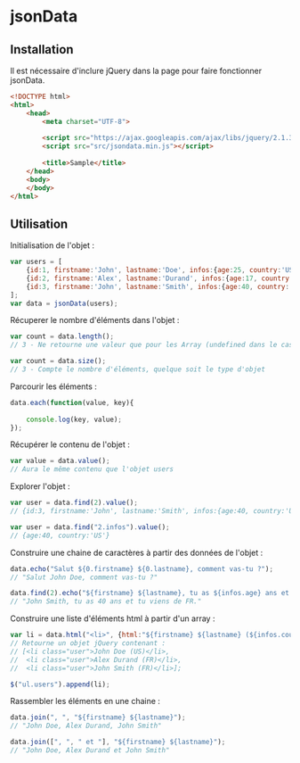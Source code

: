 # jsonData #

## Installation ##

Il est nécessaire d'inclure jQuery dans la page pour faire fonctionner jsonData. 

``` html
<!DOCTYPE html>
<html>
    <head>
        <meta charset="UTF-8">
        
        <script src="https://ajax.googleapis.com/ajax/libs/jquery/2.1.3/jquery.min.js"></script>
        <script src="src/jsondata.min.js"></script>
        
        <title>Sample</title>
    </head>
    <body>
    </body>
</html>
```


## Utilisation ##

Initialisation de l'objet :
``` js
var users = [
    {id:1, firstname:'John', lastname:'Doe', infos:{age:25, country:'US'}}, 
    {id:2, firstname:'Alex', lastname:'Durand', infos:{age:17, country:'FR'}},
    {id:3, firstname:'John', lastname:'Smith', infos:{age:40, country:'FR'}}
];
var data = jsonData(users);
```

Récuperer le nombre d'éléments dans l'objet : 
``` js 
var count = data.length();
// 3 - Ne retourne une valeur que pour les Array (undefined dans le cas d'un Object)

var count = data.size();
// 3 - Compte le nombre d'éléments, quelque soit le type d'objet
```

Parcourir les éléments :
``` js 
data.each(function(value, key){
    
    console.log(key, value);
});
```

Récupérer le contenu de l'objet : 

``` js 
var value = data.value(); 
// Aura le même contenu que l'objet users
```

Explorer l'objet : 
``` js
var user = data.find(2).value();
// {id:3, firstname:'John', lastname:'Smith', infos:{age:40, country:'US'}}

var user = data.find("2.infos").value();
// {age:40, country:'US'}
```

Construire une chaine de caractères à partir des données de l'objet :
``` js
data.echo("Salut ${0.firstname} ${0.lastname}, comment vas-tu ?");
// "Salut John Doe, comment vas-tu ?"

data.find(2).echo("${firstname} ${lastname}, tu as ${infos.age} ans et tu viens de ${infos.country}.");
// "John Smith, tu as 40 ans et tu viens de FR."
```

Construire une liste d'éléments html à partir d'un array : 
``` js 
var li = data.html("<li>", {html:"${firstname} ${lastname} (${infos.country})", class:"user"});
// Retourne un objet jQuery contenant : 
// [<li class="user">John Doe (US)</li>,
//  <li class="user">Alex Durand (FR)</li>, 
//  <li class="user">John Smith (FR)</li>];

$("ul.users").append(li);
```

Rassembler les éléments en une chaine : 
``` js 
data.join(", ", "${firstname} ${lastname}");
// "John Doe, Alex Durand, John Smith"

data.join([", ", " et "], "${firstname} ${lastname}");
// "John Doe, Alex Durand et John Smith"
```

